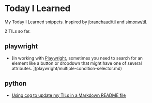 # Today I Learned

My Today I Learned snippets. Inspired by [jbranchaud/til](https://github.com/jbranchaud/til) and  [simonw/til](https://github.com/simonw/til).

<!---[[[cog
import cog
from pathlib import Path

project_dir = Path.cwd()

topics = [x for x in project_dir.iterdir() if x.is_dir() and not x.name.startswith(".")]
md_count = len(list(project_dir.glob("**/*.md")))
til_count = md_count - 1 # README
cog.outl(f"{til_count} TILs so far.")
for topic in topics:
    cog.outl(f"## {topic.name}")
    tils = topic.glob("**/*.md")
    for til in tils:
        with til.open('r') as f:
            title = f.readline().replace("# ", "")
        cog.outl(f"- [{title}]({til.relative_to(project_dir)})")
    cog.outl()
]]]-->
2 TILs so far.
## playwright
- [In working with [Playwright](https://playwright.dev/), sometimes you need to search for an element like a button or dropdown that might have one of several attributes.
](playwright/multiple-condition-selector.md)

## python
- [Using cog to update my TILs in a Markdown README file
](python/cog-update-readme-dynamically.md)

<!---[[[end]]]-->